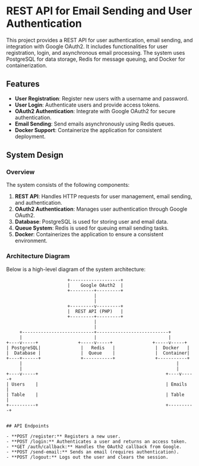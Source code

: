 # REST API for Email Sending and User Authentication

This project provides a REST API for user authentication, email sending, and integration with Google OAuth2. It includes functionalities for user registration, login, and asynchronous email processing. The system uses PostgreSQL for data storage, Redis for message queuing, and Docker for containerization.

## Features

- **User Registration**: Register new users with a username and password.
- **User Login**: Authenticate users and provide access tokens.
- **OAuth2 Authentication**: Integrate with Google OAuth2 for secure authentication.
- **Email Sending**: Send emails asynchronously using Redis queues.
- **Docker Support**: Containerize the application for consistent deployment.

## System Design

### Overview

The system consists of the following components:

1. **REST API**: Handles HTTP requests for user management, email sending, and authentication.
2. **OAuth2 Authentication**: Manages user authentication through Google OAuth2.
3. **Database**: PostgreSQL is used for storing user and email data.
4. **Queue System**: Redis is used for queuing email sending tasks.
5. **Docker**: Containerizes the application to ensure a consistent environment.

### Architecture Diagram

Below is a high-level diagram of the system architecture:

```plaintext
                       +-------------------+
                       |    Google OAuth2  |
                       +---------+---------+
                                 |
                                 |
                       +---------v---------+
                       |  REST API (PHP)   |
                       +---------+---------+
                                 |
                                 |
     +---------------------------+---------------------------+
     |                           |                           |
+----v-----+               +-----v-----+               +-----v-----+
| PostgreSQL|               |   Redis   |               |  Docker   |
|  Database |               |  Queue    |               |  Container|
+----+------+               +-----------+               +-----------+
     |                                                          |
     |                                                          |
+----v-----+                                                +----v-----+
| Users    |                                                | Emails   |
| Table    |                                                | Table    |
+----------+                                                +----------+


## API Endpoints

- **POST /register:** Registers a new user.
- **POST /login:** Authenticates a user and returns an access token.
- **GET /auth/callback:** Handles the OAuth2 callback from Google.
- **POST /send-email:** Sends an email (requires authentication).
- **POST /logout:** Logs out the user and clears the session.
